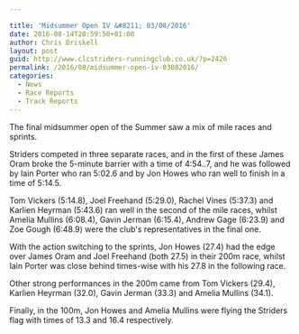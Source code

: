 ```yaml
---

title: 'Midsummer Open IV &#8211; 03/08/2016'
date: 2016-08-14T20:59:50+01:00
author: Chris Driskell
layout: post
guid: http://www.clcstriders-runningclub.co.uk/?p=2426
permalink: /2016/08/midsummer-open-iv-03082016/
categories:
  - News
  - Race Reports
  - Track Reports
---
```

The final midsummer open of the Summer saw a mix of mile races and sprints.

Striders competed in three separate races, and in the first of these James Oram broke the 5-minute barrier with a time of 4:54..7, and he was followed by Iain Porter who ran 5:02.6 and by Jon Howes who ran well to finish in a time of 5:14.5.

Tom Vickers (5:14.8), Joel Freehand (5:29.0), Rachel Vines (5:37.3) and Karlien Heyrman (5:43.6) ran well in the second of the mile races, whilst Amelia Mullins (6:08.4), Gavin Jerman (6:15.4), Andrew Gage (6:23.9) and Zoe Gough (6:48.9) were the club's representatives in the final one.

With the action switching to the sprints, Jon Howes (27.4) had the edge over James Oram and Joel Freehand (both 27.5) in their 200m race, whilst Iain Porter was close behind times-wise with his 27.8 in the following race.

Other strong performances in the 200m came from Tom Vickers (29.4), Karlien Heyrman (32.0), Gavin Jerman (33.3) and Amelia Mullins (34.1).

Finally, in the 100m, Jon Howes and Amelia Mullins were flying the Striders flag with times of 13.3 and 16.4 respectively.

&nbsp;

&nbsp;